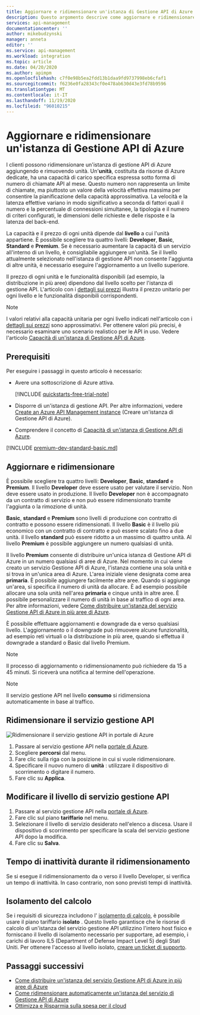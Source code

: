 ```yaml
---
title: Aggiornare e ridimensionare un'istanza di Gestione API di Azure | Microsoft Docs
description: Questo argomento descrive come aggiornare e ridimensionare un'istanza di Gestione API di Azure.
services: api-management
documentationcenter: ''
author: mikebudzynski
manager: anneta
editor: ''
ms.service: api-management
ms.workload: integration
ms.topic: article
ms.date: 04/20/2020
ms.author: apimpm
ms.openlocfilehash: c7f0e98b5ea2fdd13b1daa9fd9737998eb6cfaf1
ms.sourcegitcommit: f6236e0fa28343cf0e478ab630d43e3fd78b9596
ms.translationtype: MT
ms.contentlocale: it-IT
ms.lasthandoff: 11/19/2020
ms.locfileid: "96010215"
---
```

# <a name="upgrade-and-scale-an-azure-api-management-instance"></a>Aggiornare e ridimensionare un'istanza di Gestione API di Azure  

I clienti possono ridimensionare un'istanza di gestione API di Azure aggiungendo e rimuovendo unità. Un'**unità**, costituita da risorse di Azure dedicate, ha una capacità di carico specifica espressa sotto forma di numero di chiamate API al mese. Questo numero non rappresenta un limite di chiamate, ma piuttosto un valore della velocità effettiva massima per consentire la pianificazione della capacità approssimativa. La velocità e la latenza effettive variano in modo significativo a seconda di fattori quali il numero e la percentuale di connessioni simultanee, la tipologia e il numero di criteri configurati, le dimensioni delle richieste e delle risposte e la latenza del back-end.

La capacità e il prezzo di ogni unità dipende dal **livello** a cui l'unità appartiene. È possibile scegliere tra quattro livelli: **Developer**, **Basic**, **Standard** e **Premium**. Se è necessario aumentare la capacità di un servizio all'interno di un livello, è consigliabile aggiungere un'unità. Se il livello attualmente selezionato nell'istanza di gestione API non consente l'aggiunta di altre unità, è necessario eseguire l'aggiornamento a un livello superiore.

Il prezzo di ogni unità e le funzionalità disponibili (ad esempio, la distribuzione in più aree) dipendono dal livello scelto per l'istanza di gestione API. L'articolo con i [dettagli sui prezzi](https://azure.microsoft.com/pricing/details/api-management/?ref=microsoft.com&utm_source=microsoft.com&utm_medium=docs&utm_campaign=visualstudio) illustra il prezzo unitario per ogni livello e le funzionalità disponibili corrispondenti. 

>[!NOTE]
>I valori relativi alla capacità unitaria per ogni livello indicati nell'articolo con i [dettagli sui prezzi](https://azure.microsoft.com/pricing/details/api-management/?ref=microsoft.com&utm_source=microsoft.com&utm_medium=docs&utm_campaign=visualstudio) sono approssimativi. Per ottenere valori più precisi, è necessario esaminare uno scenario realistico per le API in uso. Vedere l'articolo [Capacità di un'istanza di Gestione API di Azure](api-management-capacity.md).

## <a name="prerequisites"></a>Prerequisiti

Per eseguire i passaggi in questo articolo è necessario:

+ Avere una sottoscrizione di Azure attiva.

    [!INCLUDE [quickstarts-free-trial-note](../../includes/quickstarts-free-trial-note.md)]

+ Disporre di un'istanza di gestione API. Per altre informazioni, vedere [Create an Azure API Management instance](get-started-create-service-instance.md) (Creare un'istanza di Gestione API di Azure).

+ Comprendere il concetto di [Capacità di un'istanza di Gestione API di Azure](api-management-capacity.md).

[!INCLUDE [premium-dev-standard-basic.md](../../includes/api-management-availability-premium-dev-standard-basic.md)]

## <a name="upgrade-and-scale"></a>Aggiornare e ridimensionare  

È possibile scegliere tra quattro livelli: **Developer**, **Basic**,  **standard** e **Premium**. Il livello **Developer** deve essere usato per valutare il servizio. Non deve essere usato in produzione. Il livello **Developer** non è accompagnato da un contratto di servizio e non può essere ridimensionato tramite l'aggiunta o la rimozione di unità. 

**Basic**, **standard** e **Premium** sono livelli di produzione con contratto di contratto e possono essere ridimensionati. Il livello **Basic** è il livello più economico con un contratto di contratto e può essere scalato fino a due unità. il livello **standard** può essere ridotto a un massimo di quattro unità. Al livello **Premium** è possibile aggiungere un numero qualsiasi di unità.

Il livello **Premium** consente di distribuire un'unica istanza di Gestione API di Azure in un numero qualsiasi di aree di Azure. Nel momento in cui viene creato un servizio Gestione API di Azure, l'istanza contiene una sola unità e si trova in un'unica area di Azure. L'area iniziale viene designata come area **primaria**. È possibile aggiungere facilmente altre aree. Quando si aggiunge un'area, si specifica il numero di unità da allocare. È ad esempio possibile allocare una sola unità nell'area **primaria** e cinque unità in altre aree. È possibile personalizzare il numero di unità in base al traffico di ogni area. Per altre informazioni, vedere [Come distribuire un'istanza del servizio Gestione API di Azure in più aree di Azure](api-management-howto-deploy-multi-region.md).

È possibile effettuare aggiornamenti e downgrade da e verso qualsiasi livello. L'aggiornamento o il downgrade può rimuovere alcune funzionalità, ad esempio reti virtuali o la distribuzione in più aree, quando si effettua il downgrade a standard o Basic dal livello Premium.

> [!NOTE]
> Il processo di aggiornamento o ridimensionamento può richiedere da 15 a 45 minuti. Si riceverà una notifica al termine dell'operazione.

> [!NOTE]
> Il servizio gestione API nel livello **consumo** si ridimensiona automaticamente in base al traffico.

## <a name="scale-your-api-management-service"></a>Ridimensionare il servizio gestione API

![Ridimensionare il servizio gestione API in portale di Azure](./media/upgrade-and-scale/portal-scale.png)

1. Passare al servizio gestione API nella [portale di Azure](https://portal.azure.com/).
2. Scegliere **percorsi** dal menu.
3. Fare clic sulla riga con la posizione in cui si vuole ridimensionare.
4. Specificare il nuovo numero di **unità** : utilizzare il dispositivo di scorrimento o digitare il numero.
5. Fare clic su **Applica**.

## <a name="change-your-api-management-service-tier"></a>Modificare il livello di servizio gestione API

1. Passare al servizio gestione API nella [portale di Azure](https://portal.azure.com/).
2. Fare clic sul piano **tariffario** nel menu.
3. Selezionare il livello di servizio desiderato nell'elenco a discesa. Usare il dispositivo di scorrimento per specificare la scala del servizio gestione API dopo la modifica.
4. Fare clic su **Salva**.

## <a name="downtime-during-scaling-up-and-down"></a>Tempo di inattività durante il ridimensionamento
Se si esegue il ridimensionamento da o verso il livello Developer, si verifica un tempo di inattività. In caso contrario, non sono previsti tempi di inattività. 

## <a name="compute-isolation"></a>Isolamento del calcolo
Se i requisiti di sicurezza includono l' [isolamento di calcolo](https://docs.microsoft.com/azure/azure-government/azure-secure-isolation-guidance#compute-isolation), è possibile usare il piano tariffario **isolato** . Questo livello garantisce che le risorse di calcolo di un'istanza del servizio gestione API utilizzino l'intero host fisico e forniscano il livello di isolamento necessario per supportare, ad esempio, i carichi di lavoro IL5 (Department of Defense Impact Level 5) degli Stati Uniti. Per ottenere l'accesso al livello isolato, [creare un ticket di supporto](https://docs.microsoft.com/azure/azure-portal/supportability/how-to-create-azure-support-request). 



## <a name="next-steps"></a>Passaggi successivi

- [Come distribuire un'istanza del servizio Gestione API di Azure in più aree di Azure](api-management-howto-deploy-multi-region.md)
- [Come ridimensionare automaticamente un'istanza del servizio di Gestione API di Azure](api-management-howto-autoscale.md)
- [Ottimizza e Risparmia sulla spesa per il cloud](../cost-management-billing/costs/quick-acm-cost-analysis.md?WT.mc_id=costmanagementcontent_docsacmhorizontal_-inproduct-learn)
